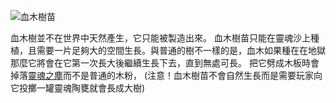 ![血木樹苗](block:betterwithmods:blood_sapling)

血木樹並不在世界中天然產生，它只能被製造出來。 血木樹苗只能在靈魂沙上種植，且需要一片足夠大的空間生長。與普通的樹不一樣的是，血木如果種在在地獄那麼它將會在它第一次長大後繼續生長下去，直到無處可長。
把它劈成木板時會掉落[靈魂之塵](../items/soul_dust.md)而不是普通的木粉，
(注意！血木樹苗不會自然生長而是需要玩家向它投擲一罐靈魂陶甕就會長成大樹)